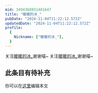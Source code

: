 ```yaml
---
mid: 3494368931481647
title: "暖暖的冰_"
pubDate: "2024-11-04T11:22:12.572Z"
updatedDate: "2024-11-04T11:22:12.572Z"
profile:
  {
    Nickname: ["暖暖的冰_"],
  }
---
```


关注[暖暖的冰_](https://space.bilibili.com/3494368931481647)谢谢喵~ 关注[暖暖的冰_](https://space.bilibili.com/3494368931481647)谢谢喵~

## 此条目有待补充
你可以在[这里](https://github.com/Yuhanawa/VTuber.ICU-Content/edit/master/v/暖暖的冰_/index.md)编辑本文
